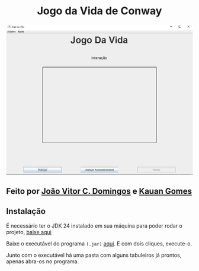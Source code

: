 <h1 align="center">Jogo da Vida de Conway</h1>
<p align="center"><img src="imgProjeto.jpg" alt="Imagem do Projeto"></p>
<h2>Feito por <a href="https://github.com/JoaoVitorDomingos">João Vitor C. Domingos</a> e <a href="https://github.com/Kauann8">Kauan Gomes</a></h2>
<h2>Instalação</h2>
<p>É necessário ter o JDK 24 instalado em sua máquina para poder rodar o projeto, <a href="https://download.oracle.com/java/24/latest/jdk-24_windows-x64_bin.exe" target="_blank">baixe aqui</a></p>
<p>Baixe o executável do programa <CODE>(.jar)</CODE> <a href="https://github.com/Carona-Software-Business/Trabalho-POO/releases/tag/1.0.0">aqui</a>. E com dois cliques, execute-o.</p>
<p>Junto com o executável há uma pasta com alguns tabuleiros já prontos, apenas abra-os no programa.</p>
